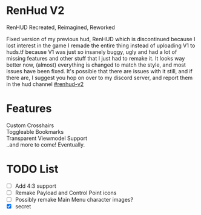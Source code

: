 # RenHud V2
RenHUD Recreated, Reimagined, Reworked

Fixed version of my previous hud, RenHUD which is discontinued because I lost interest in the game
I remade the entire thing instead of uploading V1 to huds.tf because V1 was just so insanely buggy, ugly and had a lot of
missing features and other stuff that I just had to remake it. It looks way better now, (almost) everything is changed to match the style,
and most issues have been fixed. It's possible that there are issues with it still, and if there are, I suggest you hop on over to
my discord server, and report them in the hud channel [#renhud-v2](https://discord.gg/cWRRs47WYc)

# Features

Custom Crosshairs <br />
Toggleable Bookmarks <br />
Transparent Viewmodel Support <br />
..and more to come! Eventually.

# TODO List

- [ ] Add 4:3 support
- [ ] Remake Payload and Control Point icons
- [ ] Possibly remake Main Menu character images?
- [x] secret
